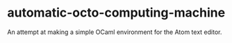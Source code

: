 # automatic-octo-computing-machine
An attempt at making a simple OCaml environment for the Atom text editor.

